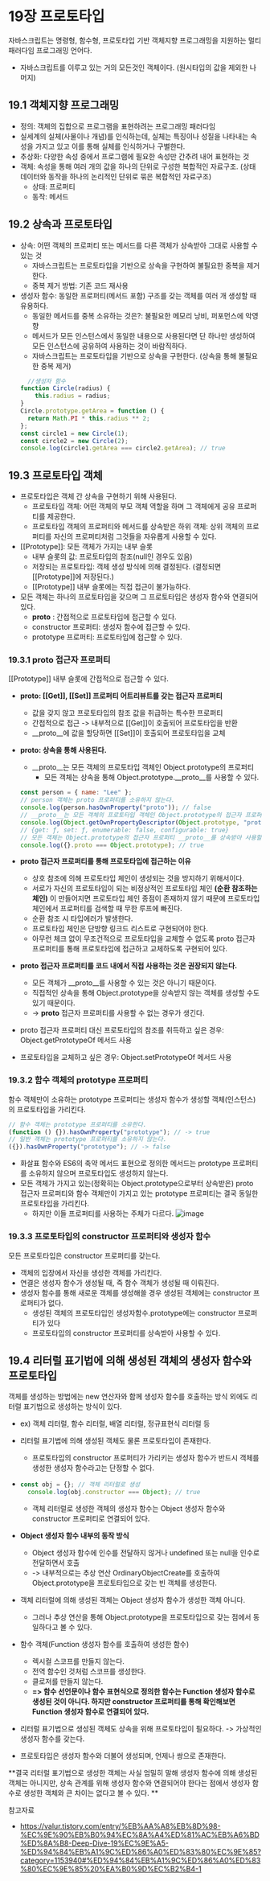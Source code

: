 # 19장 프로토타입
자바스크립트는 명령형, 함수형, 프로토타입 기반 객체지향 프로그래밍을 지원하는 멀티 패러다임 프로그래밍 언어다.
- 자바스크립트를 이루고 있는 거의 모든것인 객체이다. (원시타입의 값을 제외한 나머지)

## 19.1 객체지향 프로그래밍
- 정의: 객체의 집합으로 프로그램을 표현하려는 프로그래밍 패러다임
- 실세계의 실체(사물이나 개념)를 인식하는데, 실체는 특징이나 성질을 나타내는 속성을 가지고 있고 이를 통해 실체를 인식하거나 구별한다.
- 추상화: 다양한 속성 중에서 프로그램에 필요한 속성만 간추려 내어 표현하는 것
- 객체: 속성을 통해 여러 개의 값을 하나의 단위로 구성한 복합적인 자료구조. (상태 데이터와 동작을 하나의 논리적인 단위로 묶은 복합적인 자료구조)
  - 상태: 프로퍼티
  - 동작: 메서드
## 19.2 상속과 프로토타입
- 상속: 어떤 객체의 프로퍼티 또는 메서드를 다른 객체가 상속받아 그대로 사용할 수 있는 것
  - 자바스크립트는 프로토타입을 기반으로 상속을 구현하여 불필요한 중복을 제거한다.
  - 중복 제거 방법: 기존 코드 재사용
- 생성자 함수: 동일한 프로퍼티(메서드 포함) 구조를 갖는 객체를 여러 개 생성할 때 유용하다.
  - 동일한 메서드를 중복 소유하는 것은?: 불필요한 메모리 낭비, 퍼포먼스에 악영향
  - 메서드가 모든 인스턴스에서 동일한 내용으로 사용된다면 단 하나만 생성하여 모든 인스턴스에 공유하여 사용하는 것이 바람직하다.
  - 자바스크립트는 프로토타입을 기반으로 상속을 구현한다. (상속을 통해 불필요한 중복 제거)
  ```jsx
	//생성자 함수
  function Circle(radius) {
	  this.radius = radius;
  }
  Circle.prototype.getArea = function () {
  	return Math.PI * this.radius ** 2;
  };
  const circle1 = new Circle(1);
  const circle2 = new Circle(2);
  console.log(circle1.getArea === circle2.getArea); // true
  ```
## 19.3 프로토타입 객체
- 프로토타입은 객체 간 상속을 구현하기 위해 사용된다.
  - 프로토타입 객체: 어떤 객체의 부모 객체 역할을 하며 그 객체에게 공유 프로퍼티를 제공한다.
  - 프로토타입 객체의 프로퍼티와 메서드를 상속받은 하위 객체: 상위 객체의 프로퍼티를 자신의 프로퍼티처럼 그것들을 자유롭게 사용할 수 있다.
- [[Prototype]]: 모든 객체가 가지는 내부 슬롯
  - 내부 슬롯의 값: 프로토타입의 참조(null인 경우도 있음)
  - 저장되는 프로토타입: 객체 생성 방식에 의해 결정된다. (결정되면 [[Prototype]]에 저장된다.)
  -  [[Prototype]] 내부 슬롯에는 직접 접근이 불가능하다.
- 모든 객체는 하나의 프로토타입을 갖으며 그 프로토타입은 생성자 함수와 연결되어 있다.
  - __proto__ : 간접적으로 프로토타입에 접근할 수 있다.
  - constructor 프로퍼티: 생성자 함수에 접근할 수 있다.
  - prototype 프로퍼티: 프로토타입에 접근할 수 있다.
### 19.3.1 __proto__ 접근자 프로퍼티
[[Prototype]] 내부 슬롯에 간접적으로 접근할 수 있다.
-  **__proto__: [[Get]], [[Set]] 프로퍼티 어트리뷰트를 갖는 접근자 프로퍼티**
	- 값을 갖지 않고 프로토타입의 참조 값을 취급하는 특수한 프로퍼티
	- 간접적으로 접근 -> 내부적으로 [[Get]]이 호출되어 프로토타입을 반환
	- __proto__에 값을 할당하면 [[Set]]이 호출되어 프로토타입을 교체
- **__proto__: 상속을 통해 사용된다.**
  - __proto__는 모든 객체의 프로토타입 객체인 Object.prototype의 프로퍼티
	- 모든 객체는 상속을 통해 Object.prototype.__proto__를 사용할 수 있다.
  ```jsx
  const person = { name: "Lee" };
  // person 객체는 proto 프로퍼티를 소유하지 않는다.
  console.log(person.hasOwnProperty("proto")); // false
  // __proto__는 모든 객체의 프로토타입 객체인 Object.prototype의 접근자 프로퍼티다.
  console.log(Object.getOwnPropertyDescriptor(Object.prototype, "proto"));
  // {get: ƒ, set: ƒ, enumerable: false, configurable: true}
  // 모든 객체는 Object.prototype의 접근자 프로퍼티 __proto__를 상속받아 사용할 수 있다.
  console.log({}.proto === Object.prototype); // true
  ```
- **__proto__ 접근자 프로퍼티를 통해 프로토타입에 접근하는 이유**
	-  상호 참조에 의해 프로토타입 체인이 생성되는 것을 방지하기 위해서이다.																			
	- 서로가 자신의 프로토타입이 되는 비정상적인 프로토타입 체인 **(순환 참조하는 체인)** 이 만들어지면 프로토타입 체인 종점이 존재하지 않기 때문에 프로토타입 체인에서 프로퍼티를 검색할 때 무한 루프에 빠진다.
  - 순환 참조 시 타입에러가 발생한다. 
  - 프로토타입 체인은 단방향 링크드 리스트로 구현되어야 한다.
  - 아무런 체크 없이 무조건적으로 프로토타입을 교체할 수 없도록 proto 접근자 프로퍼티를 통해 프로토타입에 접근하고 교체하도록 구현되어 있다.

- **proto 접근자 프로퍼티를 코드 내에서 직접 사용하는 것은 권장되지 않는다.**
  - 모든 객체가 __proto__를 사용할 수 있는 것은 아니기 때문이다.
  - 직접적인 상속을 통해 Object.prototype을 상속받지 않는 객체를 생성할 수도 있기 때문이다.
  - -> __proto__ 접근자 프로퍼티를 사용할 수 없는 경우가 생긴다.

- proto 접근자 프로퍼티 대신 프로토타입의 참조를 취득하고 싶은 경우: Object.getPrototypeOf 메서드 사용
- 프로토타입을 교체하고 싶은 경우: Object.setPrototypeOf 메서드 사용

### 19.3.2 함수 객체의 prototype 프로퍼티
함수 객체만이 소유하는 prototype 프로퍼티는 생성자 함수가 생성할 객체(인스턴스)의 프로토타입을 가리킨다.
```jsx
// 함수 객체는 prototype 프로퍼티를 소유한다.
(function () {}).hasOwnProperty("prototype"); // -> true
// 일반 객체는 prototype 프로퍼티를 소유하지 않는다.
({}).hasOwnProperty("prototype"); // -> false
```
- 화살표 함수와 ES6의 축약 메서드 표현으로 정의한 메서드는 prototype 프로퍼티를 소유하지 않으며 프로토타입도 생성하지 않는다.
- 모든 객체가 가지고 있는(정확히는 Object.prototype으로부터 상속받은) proto 접근자 프로퍼티와 함수 객체만이 가지고 있는 prototype 프로퍼티는 결국 동일한 프로토타입을 가리킨다.
  - 하지만 이들 프로퍼티를 사용하는 주체가 다르다.
  ![image](https://github.com/user-attachments/assets/58af029a-13b7-4c17-ba28-6f63cb6be9de)

### 19.3.3 프로토타입의 constructor 프로퍼티와 생성자 함수
모든 프로토타입은 constructor 프로퍼티를 갖는다. 
- 객체의 입장에서 자신을 생성한 객체를 가리킨다.
- 연결은 생성자 함수가 생성될 때, 즉 함수 객체가 생성될 때 이뤄진다.
- 생성자 함수를 통해 새로운 객체를 생성해쓸 경우 생성된 객체에는 constructor 프로퍼티가 없다.
  - 생성된 객체의 프로토타입인 생성자함수.prototype에는  constructor 프로퍼티가 있다
  - 프로토타입의 constructor 프로퍼티를 상속받아 사용할 수 있다.
  
## 19.4 리터럴 표기법에 의해 생성된 객체의 생성자 함수와 프로토타입
객체를 생성하는 방법에는 new 연산자와 함께 생성자 함수를 호출하는 방식 외에도 리터럴 표기법으로 생성하는 방식이 있다. 
- ex) 객체 리터럴, 함수 리터럴, 배열 리터럴, 정규표현식 리터럴 등
- 리터럴 표기법에 의해 생성된 객체도 물론 프로토타입이 존재한다.
  - 프로토타입의 constructor 프로퍼티가 가리키는 생성자 함수가 반드시 객체를 생성한 생성자 함수라고는 단정할 수 없다.
- ```jsx
  const obj = {}; // 객체 리터럴로 생성
	console.log(obj.constructor === Object); // true
  ```
  - 객체 리터럴로 생성한 객체의 생성자 함수는 Object 생성자	함수와 constructor 프로퍼티로 연결되어 있다.
- **Object 생성자 함수 내부의 동작 방식**
  - Object 생성자 함수에 인수를 전달하지 않거나 undefined 또는 null을 인수로 전달하면서 호출
  - -> 내부적으로는 추상 연산 OrdinaryObjectCreate를 호출하여 Object.prototype을 프로토타입으로 갖는 빈 객체를 생성한다.
- 객체 리터럴에 의해 생성된 객체는 Object 생성자 함수가 생성한 객체 아니다.
  - 그러나 추상 연산을 통해 Object.prototype을 프로토타입으로 갖는 점에서 동일하다고 볼 수 있다.
- 함수 객체(Function 생성자 함수를 호출하여 생성한 함수)
  - 렉시컬 스코프를 만들지 않는다.
  - 전역 함수인 것처럼 스코프를 생성한다.
  - 클로저를 만들지 않는다.
  - **=> 함수 선언문이나 함수 표현식으로 정의한 함수는 Function 생성자 함수로 생성된 것이 아니다. 하지만 constructor 프로퍼티를 통해 확인해보면 Function 생성자 함수로 연결되어 있다.**
  
- 리터럴 표기법으로 생성된 객체도 상속을 위해 프로토타입이 필요하다. -> 가상적인 생성자 함수를 갖는다.
- 프로토타입은 생성자 함수와 더불어 생성되며, 언제나 쌍으로 존재한다.

**결국 리터럴 표기법으로 생성한 객체는 사실 엄밀히 말해 생성자 함수에 의해 생성된 객체는 아니지만, 상속 관계를 위해 생성자 함수와 연결되어야 한다는 점에서 생성자 함수로 생성한 객체와 큰 차이는 없다고 볼 수 있다.
**


참고자료
- https://valur.tistory.com/entry/%EB%AA%A8%EB%8D%98-%EC%9E%90%EB%B0%94%EC%8A%A4%ED%81%AC%EB%A6%BD%ED%8A%B8-Deep-Dive-19%EC%9E%A5-%ED%94%84%EB%A1%9C%ED%86%A0%ED%83%80%EC%9E%85?category=1153940#%ED%94%84%EB%A1%9C%ED%86%A0%ED%83%80%EC%9E%85%20%EA%B0%9D%EC%B2%B4-1






